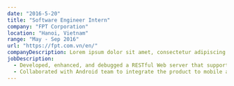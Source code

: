 ```yaml
---
date: "2016-5-20"
title: "Software Engineer Intern"
company: "FPT Corporation"
location: "Hanoi, Vietnam"
range: "May - Sep 2016"
url: "https://fpt.com.vn/en/"
companyDescription: Lorem ipsum dolor sit amet, consectetur adipiscing elit, sed do eiusmod tempor incididunt ut labore et dolore magna aliqua. Pretium lectus quam id leo in vitae turpis massa. Faucibus pulvinar elementum integer enim neque volutpat ac tincidunt vitae. Fermentum dui faucibus in ornare. Ornare aenean euismod elementum nisi quis eleifend. Sed adipiscing diam donec adipiscing tristique risus nec feugiat in. Arcu dui vivamus arcu felis bibendum ut tristique. Facilisi cras fermentum odio eu. Orci sagittis eu volutpat odio facilisis mauris. Imperdiet proin fermentum leo vel.
jobDescription:
  - Developed, enhanced, and debugged a RESTful Web server that supports more than 5000 users to search nearby markets, food courts and convenience stores using Java and Spring Core.
  - Collaborated with Android team to integrate the product to mobile application using software tools such as Google Maps Platform.
---
```

